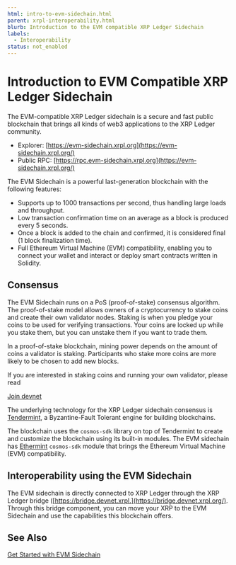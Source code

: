 ```yaml
---
html: intro-to-evm-sidechain.html
parent: xrpl-interoperability.html
blurb: Introduction to the EVM compatible XRP Ledger Sidechain
labels:
  - Interoperability
status: not_enabled
---
```

# Introduction to EVM Compatible XRP Ledger Sidechain

The EVM-compatible XRP Ledger sidechain is a secure and fast public blockchain that brings all kinds of web3 applications to the XRP Ledger community. 

- Explorer: [https://evm-sidechain.xrpl.org](https://evm-sidechain.xrpl.org/)
- Public RPC: [https://rpc.evm-sidechain.xrpl.org](https://evm-sidechain.xrpl.org/)


The EVM Sidechain is a powerful last-generation blockchain with the following features:

- Supports up to 1000 transactions per second, thus handling large loads and throughput. 
- Low transaction confirmation time on an average as a block is produced every 5 seconds. 
- Once a block is added to the chain and confirmed, it is considered final (1 block finalization time).
- Full Ethereum Virtual Machine (EVM) compatibility, enabling you to connect your wallet and interact or deploy smart contracts written in Solidity.

## Consensus

The EVM Sidechain runs on a PoS (proof-of-stake) consensus algorithm. The proof-of-stake model allows owners of a cryptocurrency to stake coins and create their own validator nodes. Staking is when you pledge your coins to be used for verifying transactions. Your coins are locked up while you stake them, but you can unstake them if you want to trade them. 

In a proof-of-stake blockchain, mining power depends on the amount of coins a validator is staking. Participants who stake more coins are more likely to be chosen to add new blocks.

If you are interested in staking coins and running your own validator, please read

[Join devnet](join-evm-sidechain-devnet.html)

The underlying technology for the XRP Ledger sidechain consensus is [Tendermint](https://tendermint.com/), a Byzantine-Fault Tolerant engine for building blockchains.

The blockchain uses the `cosmos-sdk` library on top of Tendermint to create and customize the blockchain using its built-in modules. The EVM sidechain has [Ethermint](https://github.com/evmos/ethermint) `cosmos-sdk` module that brings the Ethereum Virtual Machine (EVM) compatibility.

## Interoperability using the EVM Sidechain

The EVM sidechain is directly connected to XRP Ledger through the XRP Ledger bridge ([https://bridge.devnet.xrpl.](https://bridge.devnet.xrpl.org/). Through this bridge component, you can move your XRP to the EVM Sidechain and use the capabilities this blockchain offers.

## See Also

[Get Started with EVM Sidechain](get-started-evm-sidechain.html)